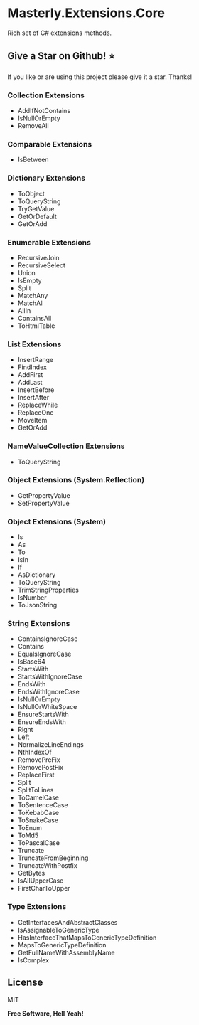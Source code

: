 # Masterly.Extensions.Core
Rich set of C# extensions methods.

## Give a Star on Github! :star:

If you like or are using this project please give it a star. Thanks!

### Collection Extensions
- AddIfNotContains
- IsNullOrEmpty
- RemoveAll

### Comparable Extensions
- IsBetween

### Dictionary Extensions
- ToObject
- ToQueryString
- TryGetValue
- GetOrDefault
- GetOrAdd

### Enumerable Extensions
- RecursiveJoin
- RecursiveSelect
- Union
- IsEmpty
- Split
- MatchAny
- MatchAll
- AllIn
- ContainsAll
- ToHtmlTable

### List Extensions
- InsertRange
- FindIndex
- AddFirst
- AddLast
- InsertBefore
- InsertAfter
- ReplaceWhile
- ReplaceOne
- MoveItem
- GetOrAdd

### NameValueCollection Extensions
- ToQueryString

### Object Extensions (System.Reflection)
- GetPropertyValue
- SetPropertyValue

### Object Extensions (System)
- Is
- As
- To
- IsIn
- If
- AsDictionary
- ToQueryString
- TrimStringProperties
- IsNumber
- ToJsonString

### String Extensions
- ContainsIgnoreCase
- Contains
- EqualsIgnoreCase
- IsBase64
- StartsWith
- StartsWithIgnoreCase
- EndsWith
- EndsWithIgnoreCase
- IsNullOrEmpty
- IsNullOrWhiteSpace
- EnsureStartsWith
- EnsureEndsWith
- Right
- Left
- NormalizeLineEndings
- NthIndexOf
- RemovePreFix
- RemovePostFix
- ReplaceFirst
- Split
- SplitToLines
- ToCamelCase
- ToSentenceCase
- ToKebabCase
- ToSnakeCase
- ToEnum
- ToMd5
- ToPascalCase
- Truncate
- TruncateFromBeginning
- TruncateWithPostfix
- GetBytes
- IsAllUpperCase
- FirstCharToUpper

### Type Extensions
- GetInterfacesAndAbstractClasses
- IsAssignableToGenericType
- HasInterfaceThatMapsToGenericTypeDefinition
- MapsToGenericTypeDefinition
- GetFullNameWithAssemblyName
- IsComplex

## License

MIT

**Free Software, Hell Yeah!**